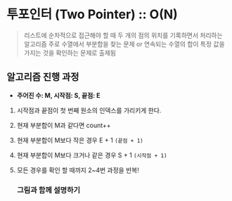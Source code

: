 # 투포인터 (Two Pointer) :: O(N)

> 리스트에 순차적으로 접근해야 할 때 두 개의 점의 위치를 기록하면서 처리하는 알고리즘
> 주로 수열에서 부분합을 찾는 문제 or 연속되는 수열의 합이 특정 값을 가지는 것을 확인하는 문제로 출제됨

## 알고리즘 진행 과정

- <b>주어진 수: M, 시작점: S, 끝점: E </b><br>

1. 시작점과 끝점이 첫 번째 원소의 인덱스를 가리키게 한다.
2. 현재 부분합이 M과 같다면 count++
3. 현재 부분합이 M보다 작은 경우 E + 1 `(끝점 + 1)`
4. 현재 부분합이 M보다 크거나 같은 경우 S + 1 `(시작점 + 1)`
5. 모든 경우를 확인 할 때까지 2~4번 과정을 반복!

   ### 그림과 함께 설명하기
